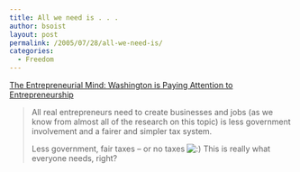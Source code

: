 ```yaml
---
title: All we need is . . .
author: bsoist
layout: post
permalink: /2005/07/28/all-we-need-is/
categories:
  - Freedom
---
```

[The Entrepreneurial Mind: Washington is Paying Attention to Entrepreneurship][1]  


> All real entrepreneurs need to create businesses and jobs (as we know from almost all of the research on this topic) is less government involvement and a fairer and simpler tax system.</p>
Less government, fair taxes &#8211; or no taxes <img src='http://archive.whsjr.soistmann.com/oped/wp-includes/images/smilies/icon_smile.gif' alt=':)' class='wp-smiley' /> This is really what everyone needs, right?

 [1]: http://forum.belmont.edu/cornwall/archives/003083.html